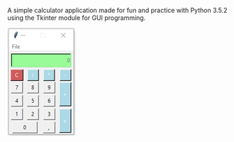 A simple calculator application made for fun and practice with Python 3.5.2 using the Tkinter module for GUI programming.

![Screenshot](screenshot.png)
